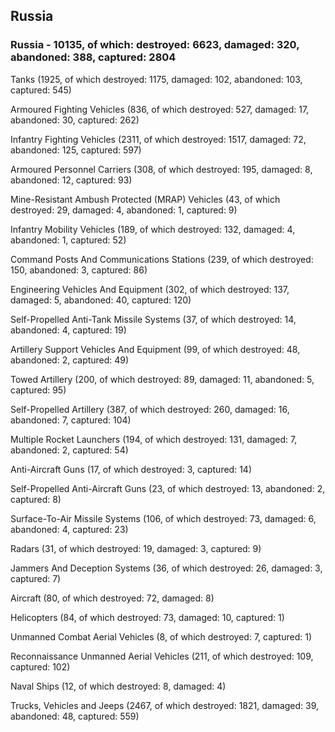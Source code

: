 
 
 ## Russia
 
 ### Russia - 10135, of which: destroyed: 6623, damaged: 320, abandoned: 388, captured: 2804

 

 

 Tanks (1925, of which destroyed: 1175, damaged: 102, abandoned: 103, captured: 545)

 Armoured Fighting Vehicles (836, of which destroyed: 527, damaged: 17, abandoned: 30, captured: 262)

 Infantry Fighting Vehicles (2311, of which destroyed: 1517, damaged: 72, abandoned: 125, captured: 597)

 Armoured Personnel Carriers (308, of which destroyed: 195, damaged: 8, abandoned: 12, captured: 93)

 Mine-Resistant Ambush Protected (MRAP) Vehicles (43, of which destroyed: 29, damaged: 4, abandoned: 1, captured: 9)

 Infantry Mobility Vehicles (189, of which destroyed: 132, damaged: 4, abandoned: 1, captured: 52)

 Command Posts And Communications Stations (239, of which destroyed: 150, abandoned: 3, captured: 86)

 Engineering Vehicles And Equipment (302, of which destroyed: 137, damaged: 5, abandoned: 40, captured: 120)

 Self-Propelled Anti-Tank Missile Systems (37, of which destroyed: 14, abandoned: 4, captured: 19)

 Artillery Support Vehicles And Equipment (99, of which destroyed: 48, abandoned: 2, captured: 49)

 Towed Artillery (200, of which destroyed: 89, damaged: 11, abandoned: 5, captured: 95)

 Self-Propelled Artillery (387, of which destroyed: 260, damaged: 16, abandoned: 7, captured: 104)

 Multiple Rocket Launchers (194, of which destroyed: 131, damaged: 7, abandoned: 2, captured: 54)

 Anti-Aircraft Guns (17, of which destroyed: 3, captured: 14)

 Self-Propelled Anti-Aircraft Guns (23, of which destroyed: 13, abandoned: 2, captured: 8)

 Surface-To-Air Missile Systems (106, of which destroyed: 73, damaged: 6, abandoned: 4, captured: 23)

 Radars (31, of which destroyed: 19, damaged: 3, captured: 9)

 Jammers And Deception Systems (36, of which destroyed: 26, damaged: 3, captured: 7)

 Aircraft (80, of which destroyed: 72, damaged: 8)

 Helicopters (84, of which destroyed: 73, damaged: 10, captured: 1)

 Unmanned Combat Aerial Vehicles (8, of which destroyed: 7, captured: 1)

 Reconnaissance Unmanned Aerial Vehicles (211, of which destroyed: 109, captured: 102)

 Naval Ships (12, of which destroyed: 8, damaged: 4)

 Trucks, Vehicles and Jeeps (2467, of which destroyed: 1821, damaged: 39, abandoned: 48, captured: 559)

